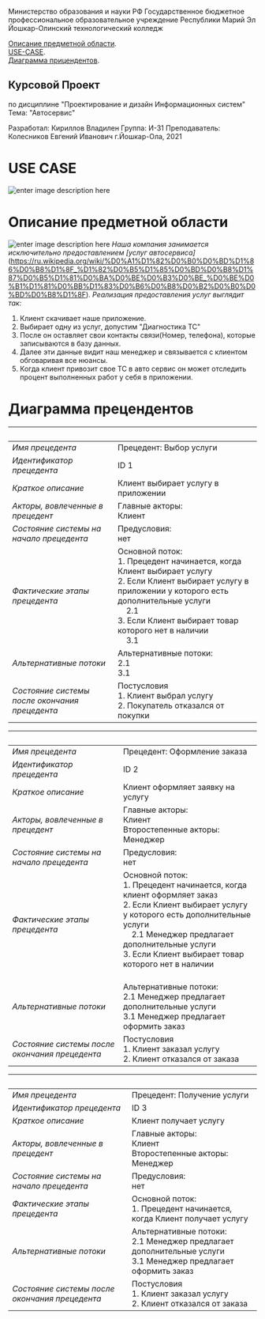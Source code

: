 
Министерство образования и науки РФ
Государственное бюджетное профессиональное образовательное учреждение Республики Марий Эл
Йошкар-Олинский технологический колледж

[Описание предметной области](https://github.com/9002015pro/UML/blob/main/README.md#%D0%BE%D0%BF%D0%B8%D1%81%D0%B0%D0%BD%D0%B8%D0%B5-%D0%BF%D1%80%D0%B5%D0%B4%D0%BC%D0%B5%D1%82%D0%BD%D0%BE%D0%B9-%D0%BE%D0%B1%D0%BB%D0%B0%D1%81%D1%82%D0%B8). </br>
[USE-CASE](https://github.com/9002015pro/UML/blob/main/README.md#use-case). </br>
[Диаграмма прицендентов](https://github.com/9002015pro/UML/blob/main/README.md#%D0%B4%D0%B8%D0%B0%D0%B3%D1%80%D0%B0%D0%BC%D0%BC%D0%B0-%D0%BF%D1%80%D0%B5%D1%86%D0%B5%D0%BD%D0%B4%D0%B5%D0%BD%D1%82%D0%BE%D0%B2). </br>

## Курсовой Проект

по дисциплине "Проектирование и дизайн Информационных систем" Тема: "Автосервис"

Разработал: Кириллов Владилен 
Группа: И-31
Преподаватель: Колесников Евгений Иванович
г.Йошкар-Ола, 2021 

# USE CASE
![enter image description here](images/image.bmp)

# Описание предметной области

![enter image description here](https://a-kt.ru/sites/default/files/styles/node_header_picture_lg/public/2019-05/avtoservis.jpg?itok=o3g2krhq)
*Наша компания занимается исключительно предоставлением [услуг автосервиса]*(https://ru.wikipedia.org/wiki/%D0%A1%D1%82%D0%B0%D0%BD%D1%86%D0%B8%D1%8F_%D1%82%D0%B5%D1%85%D0%BD%D0%B8%D1%87%D0%B5%D1%81%D0%BA%D0%BE%D0%B3%D0%BE_%D0%BE%D0%B1%D1%81%D0%BB%D1%83%D0%B6%D0%B8%D0%B2%D0%B0%D0%BD%D0%B8%D1%8F).
*Реализация предоставления услуг выглядит так:*
  1. Клиент скачивает наше приложение.
 2. Выбирает одну из услуг, допустим "Диагностика ТС"
 3. После он оставляет свои контакты связи(Номер, телефона), которые записываются в базу данных.
 4. Далее эти данные видит наш менеджер и связывается с клиентом обговаривая все нюансы.
 5. Когда клиент привозит свое ТС в авто сервис он может отследить процент выполненных работ у себя в приложении. 


# Диаграмма прецендентов
  

  &nbsp; | &nbsp;
--|------ 
*Имя прецедента* | Прецедент: Выбор услуги
*Идентификатор прецедента* | ID 1
*Краткое описание* | Клиент выбирает услугу в приложении
*Акторы, вовлеченные в прецедент* | Главные акторы:<br/>Клиент<br/>
*Состояние системы на начало прецедента* | Предусловия:<br/>нет
*Фактические этапы прецедента* | Основной поток:<br/>1. Прецедент начинается, когда Клиент выбирает услугу<br/>2. Если Клиент выбирает услугу в приложении у которого есть дополнительные услуги<br/>&nbsp;&nbsp;&nbsp;&nbsp;2.1 <br/> 3. Если Клиент выбирает товар которого нет в наличии<br/>&nbsp;&nbsp;&nbsp;&nbsp;3.1 
*Альтернативные потоки* | Альтернативные потоки:<br/>2.1 <br/>3.1 
*Состояние системы после окончания прецедента* | Постусловия<br/>1. Клиент выбрал услугу<br/>2. Покупатель отказался от покупки 

  &nbsp; | &nbsp;
--|------ 
*Имя прецедента* | Прецедент: 	Оформление заказа
*Идентификатор прецедента* | ID 2
*Краткое описание* | Клиент оформляет заявку на услугу
*Акторы, вовлеченные в прецедент* | Главные акторы:<br/>Клиент<br/>Второстепенные акторы:<br/>Менеджер
*Состояние системы на начало прецедента* | Предусловия:<br/>нет
*Фактические этапы прецедента* | Основной поток:<br/>1. Прецедент начинается, когда клиент оформляет заказ<br/>2. Если Клиент выбирает услугу у которого есть дополнительные услуги<br/>&nbsp;&nbsp;&nbsp;&nbsp;2.1 Менеджер предлагает дополнительные услуги<br/> 3. Если Клиент выбирает товар которого нет в наличии<br/>&nbsp;&nbsp;&nbsp;&nbsp;
*Альтернативные потоки* | Альтернативные потоки:<br/>2.1 Менеджер предлагает дополнительные услуги<br/>3.1 Менеджер предлагает оформить заказ
*Состояние системы после окончания прецедента* | Постусловия<br/>1. Клиент заказал услугу<br/>2. Клиент отказался от заказа 

  &nbsp; | &nbsp;
--|------ 
*Имя прецедента* | Прецедент: 	Получение услуги
*Идентификатор прецедента* | ID 3
*Краткое описание* | Клиент получает услугу
*Акторы, вовлеченные в прецедент* | Главные акторы:<br/>Клиент<br/>Второстепенные акторы:<br/>Менеджер
*Состояние системы на начало прецедента* | Предусловия:<br/>нет
*Фактические этапы прецедента* | Основной поток:<br/>1. Прецедент начинается, когда Клиент получает услугу<br/>
*Альтернативные потоки* | Альтернативные потоки:<br/>2.1 Менеджер предлагает дополнительные услуги<br/>3.1 Менеджер предлагает оформить заказ
*Состояние системы после окончания прецедента* | Постусловия<br/>1. Клиент заказал услугу<br/>2. Клиент отказался от заказа 



